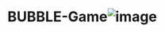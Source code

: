 # BUBBLE-Game![image](https://github.com/deepanshu1069/BUBBLE-Game/assets/139270250/28f23de8-3c9e-4e90-b734-0ecd12230f7c)
